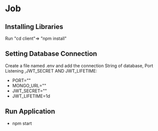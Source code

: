 # Job
## Installing Libraries
Run "cd client"=> "npm install"
## Setting Database Connection
Create a file named .env and add the connection String of database, Port Listening ,JWT_SECRET AND JWT_LIFETIME:
- PORT=""
- MONGO_URL=""
- JWT_SECRET=""
- JWT_LIFETIME=1d
## Run Application 
- npm start

